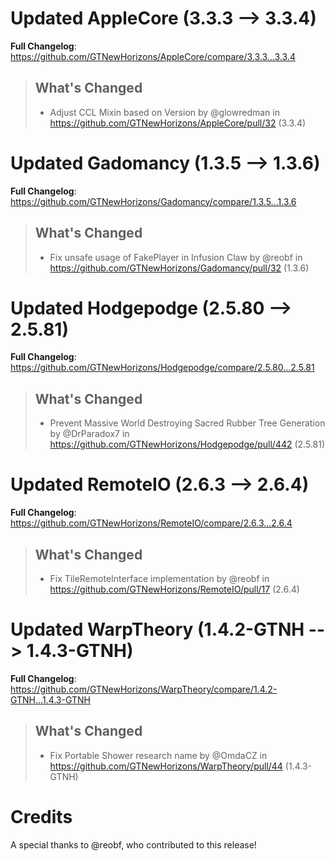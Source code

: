 # Updated AppleCore (3.3.3 -->  3.3.4)
**Full Changelog**: https://github.com/GTNewHorizons/AppleCore/compare/3.3.3...3.3.4
>## What's Changed
> * Adjust CCL Mixin based on Version by @glowredman in https://github.com/GTNewHorizons/AppleCore/pull/32 (3.3.4)
>

# Updated Gadomancy (1.3.5 -->  1.3.6)
**Full Changelog**: https://github.com/GTNewHorizons/Gadomancy/compare/1.3.5...1.3.6
>## What's Changed
> * Fix unsafe usage of FakePlayer in Infusion Claw by @reobf in https://github.com/GTNewHorizons/Gadomancy/pull/32 (1.3.6)
>

# Updated Hodgepodge (2.5.80 -->  2.5.81)
**Full Changelog**: https://github.com/GTNewHorizons/Hodgepodge/compare/2.5.80...2.5.81
>## What's Changed
> * Prevent Massive World Destroying Sacred Rubber Tree Generation by @DrParadox7 in https://github.com/GTNewHorizons/Hodgepodge/pull/442 (2.5.81)
>

# Updated RemoteIO (2.6.3 -->  2.6.4)
**Full Changelog**: https://github.com/GTNewHorizons/RemoteIO/compare/2.6.3...2.6.4
>## What's Changed
> * Fix TileRemoteInterface implementation by @reobf in https://github.com/GTNewHorizons/RemoteIO/pull/17 (2.6.4)
>

# Updated WarpTheory (1.4.2-GTNH -->  1.4.3-GTNH)
**Full Changelog**: https://github.com/GTNewHorizons/WarpTheory/compare/1.4.2-GTNH...1.4.3-GTNH
>## What's Changed
> * Fix Portable Shower research name by @OmdaCZ in https://github.com/GTNewHorizons/WarpTheory/pull/44 (1.4.3-GTNH)
>

# Credits
A special thanks to @reobf, who contributed to this release!